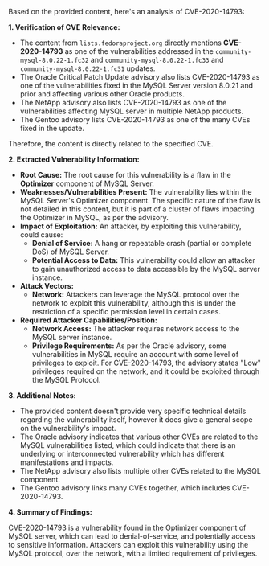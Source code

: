 Based on the provided content, here's an analysis of CVE-2020-14793:

**1. Verification of CVE Relevance:**

   - The content from `lists.fedoraproject.org` directly mentions **CVE-2020-14793** as one of the vulnerabilities addressed in the `community-mysql-8.0.22-1.fc32` and `community-mysql-8.0.22-1.fc33` and `community-mysql-8.0.22-1.fc31` updates.
   - The Oracle Critical Patch Update advisory also lists CVE-2020-14793 as one of the vulnerabilities fixed in the MySQL Server version 8.0.21 and prior and affecting various other Oracle products.
   - The NetApp advisory also lists CVE-2020-14793 as one of the vulnerabilities affecting MySQL server in multiple NetApp products.
   - The Gentoo advisory lists CVE-2020-14793 as one of the many CVEs fixed in the update.

   Therefore, the content is directly related to the specified CVE.

**2. Extracted Vulnerability Information:**

*   **Root Cause:** The root cause for this vulnerability is a flaw in the **Optimizer** component of MySQL Server.
*   **Weaknesses/Vulnerabilities Present:** The vulnerability lies within the MySQL Server's Optimizer component. The specific nature of the flaw is not detailed in this content, but it is part of a cluster of flaws impacting the Optimizer in MySQL, as per the advisory.
*   **Impact of Exploitation:** An attacker, by exploiting this vulnerability, could cause:
    *   **Denial of Service:** A hang or repeatable crash (partial or complete DoS) of MySQL Server.
    *   **Potential Access to Data:** This vulnerability could allow an attacker to gain unauthorized access to data accessible by the MySQL server instance.
*   **Attack Vectors:**
    *   **Network:** Attackers can leverage the MySQL protocol over the network to exploit this vulnerability, although this is under the restriction of a specific permission level in certain cases.
*   **Required Attacker Capabilities/Position:**
    *   **Network Access:**  The attacker requires network access to the MySQL server instance.
    *   **Privilege Requirements:** As per the Oracle advisory, some vulnerabilities in MySQL require an account with some level of privileges to exploit. For CVE-2020-14793, the advisory states "Low" privileges required on the network, and it could be exploited through the MySQL Protocol.

**3. Additional Notes:**

*   The provided content doesn't provide very specific technical details regarding the vulnerability itself, however it does give a general scope on the vulnerability's impact.
*   The Oracle advisory indicates that various other CVEs are related to the MySQL vulnerabilities listed, which could indicate that there is an underlying or interconnected vulnerability which has different manifestations and impacts.
*   The NetApp advisory also lists multiple other CVEs related to the MySQL component.
*   The Gentoo advisory links many CVEs together, which includes CVE-2020-14793.

**4. Summary of Findings:**

CVE-2020-14793 is a vulnerability found in the Optimizer component of MySQL server, which can lead to denial-of-service, and potentially access to sensitive information. Attackers can exploit this vulnerability using the MySQL protocol, over the network, with a limited requirement of privileges.